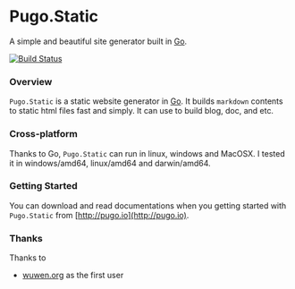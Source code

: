 # Pugo.Static

A simple and beautiful site generator built in [Go](http://golang.org).

[![Build Status](https://drone.io/github.com/go-xiaohei/pugo-static/status.png)](https://drone.io/github.com/go-xiaohei/pugo-static/latest)

### Overview

`Pugo.Static` is a static website generator in [Go](http://golang.org). It builds `markdown` contents to static html files fast and simply. It can use to build blog, doc, and etc.

### Cross-platform

Thanks to Go, `Pugo.Static` can run in linux, windows and MacOSX. I tested it in windows/amd64, linux/amd64 and darwin/amd64.


### Getting Started

You can download and read documentations when you getting started with `Pugo.Static` from [http://pugo.io](http://pugo.io).


### Thanks

Thanks to

- [wuwen.org](http://wuwen.org) as the first user